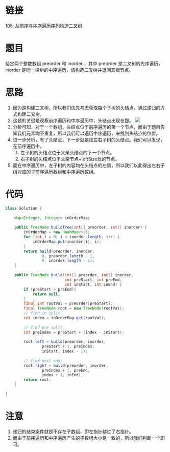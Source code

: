 # 链接

[105. 从前序与中序遍历序列构造二叉树](https://leetcode.cn/problems/construct-binary-tree-from-preorder-and-inorder-traversal/)

# 题目

给定两个整数数组 preorder 和 inorder ，其中 preorder 是二叉树的先序遍历， inorder 是同一棵树的中序遍历，请构造二叉树并返回其根节点。

# 思路
1. 因为是构建二叉树，所以我们优先考虑获取每个子树的头结点，通过递归的方式构建二叉树。
2. 这题的关键是观察前序遍历和中序遍历中，头结点出现在那。
![](Pasted%20image%2020230309200518.png)
3. 分析可知，对于一个数组，头结点位于前序遍历的第一个节点，而由于题目告知我们元素均不重复，所以我们可以遍历中序遍历，来找到头结点的位置。
4. 进一步分析，有了头结点，下一步就是找左右子树的头结点。我们可以发现，在前序遍历中，
	1. 左子树的头结点位于父亲头结点的下一个节点。
	2. 右子树的头结点位于父亲节点+leftSize处的节点。
3. 而在中序遍历中，左子树的内容均在头结点的左侧，所以我们以此得出左右子树对应的子前序遍历数组和中序遍历数组。

# 代码

```java
class Solution {  
  
    Map<Integer, Integer> inOrderMap;  
  
    public TreeNode buildTree(int[] preorder, int[] inorder) {  
        inOrderMap = new HashMap<>();  
        for (int i = 0; i < inorder.length; i++) {  
            inOrderMap.put(inorder[i], i);  
        }  
        return build(preorder, inorder,  
                0, preorder.length - 1,  
                0, inorder.length - 1);  
    }  
  
    public TreeNode build(int[] preorder, int[] inorder,  
                          int preStart, int preEnd,  
                          int inStart, int inEnd) {  
        if (preStart > preEnd){  
            return null;  
        }  
        final int rootVal = preorder[preStart];  
        final TreeNode root = new TreeNode(rootVal);  
        // find in split  
        int index = inOrderMap.get(rootVal);  
  
        // find pre split  
        int preIndex = preStart + (index - inStart);  
  
        root.left = build(preorder, inorder,  
                preStart + 1, preIndex,  
                inStart, index - 1);  
  
        // find next end;  
        root.right = build(preorder, inorder,  
                preIndex + 1, preEnd,  
                index + 1, inEnd);  
        return root;  
    }  
  
}
```

# 注意
1. 递归的结束条件就是不存在子数组，即左指针越过了右指针。
2. 而由于前序遍历和中序遍历产生的子数组大小是一致的，所以我们判断一个即可。